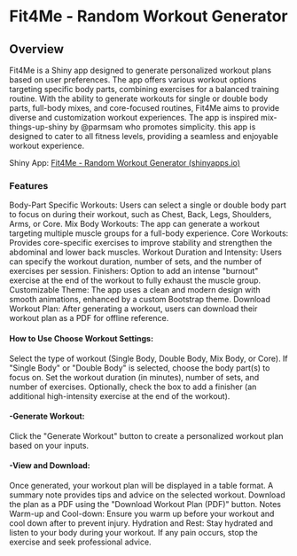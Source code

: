 # **Fit4Me - Random Workout Generator**

## Overview

Fit4Me is a Shiny app designed to generate personalized workout plans based on user preferences. The app offers various workout options targeting specific body parts, combining exercises for a balanced training routine. With the ability to generate workouts for single or double body parts, full-body mixes, and core-focused routines, Fit4Me aims to provide diverse and customization workout experiences. The app is inspired mix-things-up-shiny by @parmsam who promotes simplicity. this app is designed to cater to all fitness levels, providing a seamless and enjoyable workout experience.

Shiny App: [Fit4Me - Random Workout Generator (shinyapps.io)](https://databrewer.shinyapps.io/Fit4me/)

### **Features**

Body-Part Specific Workouts: Users can select a single or double body part to focus on during their workout, such as Chest, Back, Legs, Shoulders, Arms, or Core. Mix Body Workouts: The app can generate a workout targeting multiple muscle groups for a full-body experience. Core Workouts: Provides core-specific exercises to improve stability and strengthen the abdominal and lower back muscles. Workout Duration and Intensity: Users can specify the workout duration, number of sets, and the number of exercises per session. Finishers: Option to add an intense "burnout" exercise at the end of the workout to fully exhaust the muscle group. Customizable Theme: The app uses a clean and modern design with smooth animations, enhanced by a custom Bootstrap theme. Download Workout Plan: After generating a workout, users can download their workout plan as a PDF for offline reference.

#### **How to Use Choose Workout Settings:**

Select the type of workout (Single Body, Double Body, Mix Body, or Core). If "Single Body" or "Double Body" is selected, choose the body part(s) to focus on. Set the workout duration (in minutes), number of sets, and number of exercises. Optionally, check the box to add a finisher (an additional high-intensity exercise at the end of the workout).

#### **-Generate Workout:**

Click the "Generate Workout" button to create a personalized workout plan based on your inputs.

#### **-View and Download:**

Once generated, your workout plan will be displayed in a table format. A summary note provides tips and advice on the selected workout. Download the plan as a PDF using the "Download Workout Plan (PDF)" button. Notes Warm-up and Cool-down: Ensure you warm up before your workout and cool down after to prevent injury. Hydration and Rest: Stay hydrated and listen to your body during your workout. If any pain occurs, stop the exercise and seek professional advice.
